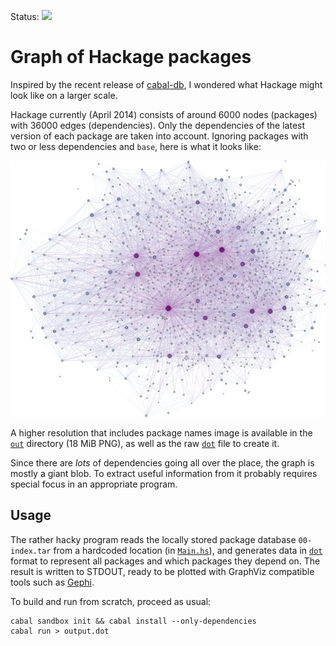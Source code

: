 Status: [![](https://api.travis-ci.org/quchen/hackage-graph.svg)][travis]



Graph of Hackage packages
=========================

Inspired by the recent release of [cabal-db][cabal-db], I wondered what Hackage
might look like on a larger scale.

Hackage currently (April 2014) consists of around 6000 nodes (packages) with
36000 edges (dependencies). Only the dependencies of the latest version of each
package are taken into account. Ignoring packages with two or less dependencies
and `base`, here is what it looks like:

![](out/hackage-3in-small.png)

A higher resolution that includes package names image is available in the
[`out`](out/) directory (18 MiB PNG), as well as the raw [`dot`][dot] file to
create it.

Since there are *lots* of dependencies going all over the place, the graph
is mostly a giant blob. To extract useful information from it probably requires
special focus in an appropriate program.



Usage
-----

The rather hacky program reads the locally stored package database
`00-index.tar` from a hardcoded location (in [`Main.hs`][main]), and generates data in
[`dot`][dot] format to represent all packages and which packages they depend on.
The result is written to STDOUT, ready to be plotted with GraphViz compatible
tools such as [Gephi][gephi].

To build and run from scratch, proceed as usual:
```
cabal sandbox init && cabal install --only-dependencies
cabal run > output.dot
```




[cabal-db]: http://hackage.haskell.org/package/cabal-db
[dot]:      https://en.wikipedia.org/wiki/DOT_%28graph_description_language%29
[gephi]:    https://gephi.org/
[travis]:   https://travis-ci.org/quchen/hackage-graph
[main]:     src/Main.hs